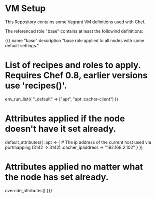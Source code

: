 VM Setup
========

This Repository contains some Vagrant VM definitions used with Chef. 

The referenced role "base" contains at least the followind definitions:

{{{
name "base"
description "base role applied to all nodes with some default settings."
    
# List of recipes and roles to apply. Requires Chef 0.8, earlier versions use 'recipes()'.
env_run_list({
	"_default" => ["apt", "apt::cacher-client"]
})
    
# Attributes applied if the node doesn't have it set already.
default_attributes({
	:apt => {
	    # The ip address of the current host used via portmapping (3142 => 3142)
		:cacher_ipaddress => "192.168.2.102"
	}
	})

# Attributes applied no matter what the node has set already.
override_attributes()
}}}
